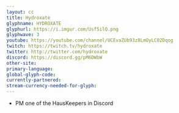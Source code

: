 ```yaml
---
layout: cc
title: Hydroxate
glyphname: HYDROXATE
glyphurl: https://i.imgur.com/Usf5ilQ.png
glyphwave: 3
youtube: https://youtube.com/channel/UCEvaZUb93z8LmOyLC02Dqog
twitch: https://twitch.tv/hydroxate
twitter: http://twitter.com/hydroxate
discord: https://discord.gg/pM6DWbW
other-site: 
primary-language: 
global-glyph-code: 
currently-partnered: 
stream-currency-needed-for-glyph: 
---
```

* PM one of the HausKeepers in Discord
